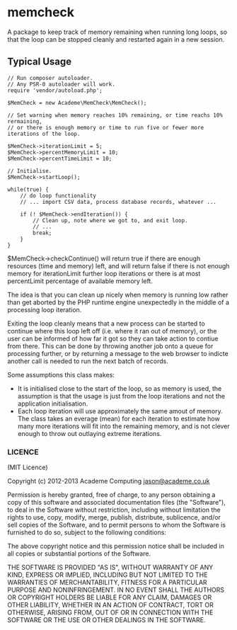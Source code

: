 memcheck
========

A package to keep track of memory remaining when running long
loops, so that the loop can be stopped cleanly and restarted
again in a new session.

Typical Usage
-------------

    // Run composer autoloader.
    // Any PSR-0 autoloader will work.
    require 'vendor/autoload.php';
    
    $MemCheck = new Academe\MemCheck\MemCheck();
    
    // Set warning when memory reaches 10% remaining, or time reachs 10% rermaining,
    // or there is enough memory or time to run five or fewer more iterations of the loop.
    
    $MemCheck->iterationLimit = 5;
    $MemCheck->percentMemoryLimit = 10;
    $MemCheck->percentTimeLimit = 10;
    
    // Initialise.
    $MemCheck->startLoop();
    
    while(true) {
        // do loop functionality
        // ... import CSV data, process database records, whatever ...
        
        if (! $MemCheck->endIteration()) {
            // Clean up, note where we got to, and exit loop.
            // ...
            break;
        }
    }

$MemCheck->checkContinue() will return true if there are enough resources (time
and memory) left,
and will return false if there is not enough memory for iterationLimit further
loop iterations or there is at most percentLimit percentage of available
memory left.

The idea is that you can clean up nicely when memory is running low
rather than get aborted by the PHP runtime engine unexpectedly in the middle of a processing loop
iteration.

Exiting the loop cleanly means that a new process can be started to continue
where this loop left off (i.e. where it ran out of memory), or the user can be 
informed of how far it got so they can take action to contiue from there. This can be done
by throwing another job onto a queue for processing further, or by returning
a message to the web browser to indicte another call is needed to run the next
batch of records.

Some assumptions this class makes:

* It is initialised close to the start of the loop, so as memory is used, the assumption 
is that the usage is just from the loop iterations and not the application initialisation.
* Each loop iteration will use approximately the same amout of memory. The class takes an 
everage (mean) for each iteration to estimate how many more iterations will fit into the 
remaining memory, and is not clever enough to throw out outlaying extreme iterations.

### LICENCE

(MIT Licence)

Copyright (c) 2012-2013 Academe Computing <jason@academe.co.uk>

Permission is hereby granted, free of charge, to any person obtaining
a copy of this software and associated documentation files (the
"Software"), to deal in the Software without restriction, including
without limitation the rights to use, copy, modify, merge, publish,
distribute, sublicence, and/or sell copies of the Software, and to
permit persons to whom the Software is furnished to do so, subject to
the following conditions:

The above copyright notice and this permission notice shall be
included in all copies or substantial portions of the Software.

THE SOFTWARE IS PROVIDED "AS IS", WITHOUT WARRANTY OF ANY KIND,
EXPRESS OR IMPLIED, INCLUDING BUT NOT LIMITED TO THE WARRANTIES OF
MERCHANTABILITY, FITNESS FOR A PARTICULAR PURPOSE AND
NONINFRINGEMENT. IN NO EVENT SHALL THE AUTHORS OR COPYRIGHT HOLDERS BE
LIABLE FOR ANY CLAIM, DAMAGES OR OTHER LIABILITY, WHETHER IN AN ACTION
OF CONTRACT, TORT OR OTHERWISE, ARISING FROM, OUT OF OR IN CONNECTION
WITH THE SOFTWARE OR THE USE OR OTHER DEALINGS IN THE SOFTWARE.
